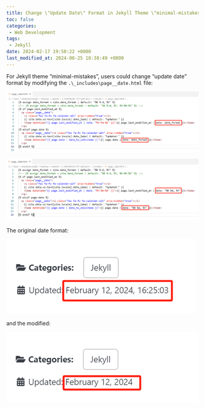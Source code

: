 ```yaml
---
title: Change \"Update Date\" Format in Jekyll Theme \"minimal-mistakes\"
toc: false
categories:
 - Web Development
tags:
 - Jekyll
date: 2024-02-17 19:50:22 +0800
last_modified_at: 2024-08-25 18:38:49 +0800
---
```


For Jekyll theme “minimal-mistakes”, users could change “update date” format by modifying the `.\_includes\page__date.html` file:

![image-20240217205927437](https://raw.githubusercontent.com/HelloWorld-1017/blog-images/main/imgs/202402172059474.png)

![image-20240217205712723](https://raw.githubusercontent.com/HelloWorld-1017/blog-images/main/imgs/202402172058366.png)

The original date format:

![image-20240217200425053](https://raw.githubusercontent.com/HelloWorld-1017/blog-images/main/imgs/202402172004074.png)

and the modified:

![image-20240217200534956](https://raw.githubusercontent.com/HelloWorld-1017/blog-images/main/imgs/202402172005975.png)

<br>

